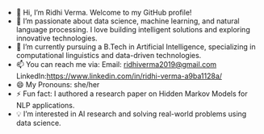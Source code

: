 - 👋 Hi, I’m Ridhi Verma.
 Welcome to my GitHub profile! 
- 👀  I’m passionate about data science, machine learning, and natural language processing. I love building intelligent solutions and exploring innovative technologies.
- 🌱  I’m currently pursuing a B.Tech in Artificial Intelligence, specializing in computational linguistics and data-driven technologies. 
- 📫  You can reach me via:
        Email: ridhiverma2019@gmail.com
        LinkedIn:https://www.linkedin.com/in/ridhi-verma-a9ba1128a/
- 😄 My Pronouns: she/her
- ⚡ Fun fact: I authored a research paper on Hidden Markov Models for NLP applications.
- 💡 I’m interested in AI research and solving real-world problems using data science.


